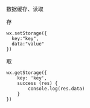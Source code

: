 数据缓存、读取

存
	
	wx.setStorage({
	  key:"key",
	  data:"value"
	})
	
	
取
		
	wx.getStorage({
		key: 'key',
		success (res) {
			console.log(res.data)
		}
	})